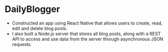 # DailyBlogger
- Constructed an app using React Native that allows users to create, read, edit and delete blog posts.
- I also built a Node.js server that stores all blog posts, along with a REST API to access and use data from the server through asynchronous JSON requests.  


